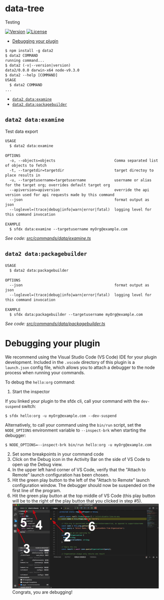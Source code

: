 data-tree
=====

Testing

[![Version](https://img.shields.io/npm/v/data-tree.svg)](https://npmjs.org/package/data-tree)
[![License](https://img.shields.io/npm/l/data-tree.svg)](https://github.com/dcarroll/data-tree/blob/master/package.json)

<!-- toc -->
* [Debugging your plugin](#debugging-your-plugin)
<!-- tocstop -->
<!-- install -->
<!-- usage -->
```sh-session
$ npm install -g data2
$ data2 COMMAND
running command...
$ data2 (-v|--version|version)
data2/0.0.0 darwin-x64 node-v9.3.0
$ data2 --help [COMMAND]
USAGE
  $ data2 COMMAND
...
```
<!-- usagestop -->
<!-- commands -->
* [`data2 data:examine`](#data-2-dataexamine)
* [`data2 data:packagebuilder`](#data-2-datapackagebuilder)

## `data2 data:examine`

Test data export

```
USAGE
  $ data2 data:examine

OPTIONS
  -o, --objects=objects                           Comma separated list of objects to fetch
  -t, --targetdir=targetdir                       target directoy to place results in
  -u, --targetusername=targetusername             username or alias for the target org; overrides default target org
  --apiversion=apiversion                         override the api version used for api requests made by this command
  --json                                          format output as json
  --loglevel=(trace|debug|info|warn|error|fatal)  logging level for this command invocation

EXAMPLE
  $ sfdx data:examine --targetusername myOrg@example.com
```

_See code: [src/commands/data/examine.ts](https://github.com/dcarroll/data2/blob/v0.0.0/src/commands/data/examine.ts)_

## `data2 data:packagebuilder`

```
USAGE
  $ data2 data:packagebuilder

OPTIONS
  --json                                          format output as json
  --loglevel=(trace|debug|info|warn|error|fatal)  logging level for this command invocation

EXAMPLE
  $ sfdx data:packagebuilder --targetusername myOrg@example.com
```

_See code: [src/commands/data/packagebuilder.ts](https://github.com/dcarroll/data2/blob/v0.0.0/src/commands/data/packagebuilder.ts)_
<!-- commandsstop -->
<!-- debugging-your-plugin -->
# Debugging your plugin
We recommend using the Visual Studio Code (VS Code) IDE for your plugin development. Included in the `.vscode` directory of this plugin is a `launch.json` config file, which allows you to attach a debugger to the node process when running your commands.

To debug the `hello:org` command: 
1. Start the inspector
  
If you linked your plugin to the sfdx cli, call your command with the `dev-suspend` switch: 
```sh-session
$ sfdx hello:org -u myOrg@example.com --dev-suspend
```
  
Alternatively, to call your command using the `bin/run` script, set the `NODE_OPTIONS` environment variable to `--inspect-brk` when starting the debugger:
```sh-session
$ NODE_OPTIONS=--inspect-brk bin/run hello:org -u myOrg@example.com
```

2. Set some breakpoints in your command code
3. Click on the Debug icon in the Activity Bar on the side of VS Code to open up the Debug view.
4. In the upper left hand corner of VS Code, verify that the "Attach to Remote" launch configuration has been chosen.
5. Hit the green play button to the left of the "Attach to Remote" launch configuration window. The debugger should now be suspended on the first line of the program. 
6. Hit the green play button at the top middle of VS Code (this play button will be to the right of the play button that you clicked in step #5).
<br><img src=".images/vscodeScreenshot.png" width="480" height="278"><br>
Congrats, you are debugging!
